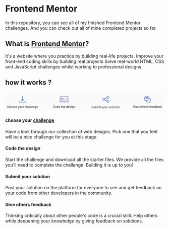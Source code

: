 # Frontend Mentor

In this repository, you can see all of my finished Frontend Mentor challenges. And you can check out all of mine completed projects so far.

## What is [Frontend Mentor](https://www.frontendmentor.io)?

It's a website where you practice by building real-life projects. Improve your front-end coding skills by building real projects Solve real-world HTML, CSS and JavaScript challenges whilst working to professional designs.

## how it works ?

![](Image.png)

#### choose your [challenge](https://www.frontendmentor.io/challenges)

Have a look through our collection of web designs. Pick one that you feel will be a nice challenge for you at this stage.

#### Code the design

Start the challenge and download all the starter files. We provide all the files you'll need to complete the challenge. Building it is up to you!

#### Submit your solution

Post your solution on the platform for everyone to see and get feedback on your code from other developers in the community.

#### Give others feedback

Thinking critically about other people's code is a crucial skill. Help others while deepening your knowledge by giving feedback on solutions.
